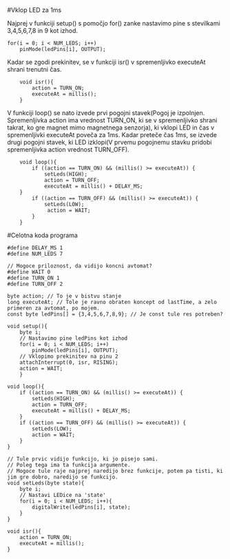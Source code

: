 #Vklop LED za 1ms

Najprej v funkciji setup() s pomočjo for() zanke nastavimo pine s stevilkami 3,4,5,6,7,8 in 9 kot izhod.

    for(i = 0; i < NUM_LEDS; i++)
        pinMode(ledPins[i], OUTPUT);
  
Kadar se zgodi prekinitev, se v funkciji isr() v spremenljivko executeAt shrani trenutni čas. 

        void isr(){
            action = TURN_ON;
            executeAt = millis();
        }
        
V funkciji loop() se nato izvede prvi pogojni stavek(Pogoj je izpolnjen. Spremenljivka action ima vrednost TURN_ON, ki se v spremenljivko shrani takrat, ko gre magnet mimo magnetnega senzorja), ki vklopi LED in čas v spremenljivki executeAt poveča za 1ms. Kadar preteče čas 1ms, se izvede drugi pogojni stavek, ki LED izklopi(V prvemu pogojnemu stavku pridobi spremenljivka action vrednost TURN_OFF).

        void loop(){
            if ((action == TURN_ON) && (millis() >= executeAt)) {
                setLeds(HIGH);
                action = TURN_OFF;
                executeAt = millis() + DELAY_MS;
        }
            if ((action == TURN_OFF) && (millis() >= executeAt)) {
                setLeds(LOW);
                 action = WAIT;
            }
        }
#Celotna koda programa

    #define DELAY_MS 1
    #define NUM_LEDS 7

    // Mogoce priloznost, da vidijo koncni avtomat?
    #define WAIT 0
    #define TURN_ON 1
    #define TURN_OFF 2

    byte action; // To je v bistvu stanje
    long executeAt; // Tole je ravno obraten koncept od lastTime, a zelo primeren za avtomat, po mojem.
    const byte ledPins[] = {3,4,5,6,7,8,9}; // Je const tule res potreben?

    void setup(){
        byte i;
        // Nastavimo pine ledPins kot izhod
        for(i = 0; i < NUM_LEDS; i++)
            pinMode(ledPins[i], OUTPUT);
        // Vklopimo prekinitev na pinu 2
        attachInterrupt(0, isr, RISING);
        action = WAIT;
        }

    void loop(){
        if ((action == TURN_ON) && (millis() >= executeAt)) {
            setLeds(HIGH);
            action = TURN_OFF;
            executeAt = millis() + DELAY_MS;
        }
        if ((action == TURN_OFF) && (millis() >= executeAt)) {
            setLeds(LOW);
            action = WAIT;
        }
    }

    // Tule prvic vidijo funkcijo, ki jo pisejo sami.
    // Poleg tega ima ta funkcija argumente.
    // Mogoce tule raje najprej naredijo brez funkcije, potem pa tisti, ki jim gre dobro, naredijo se funkcijo.
    void setLeds(byte state){
        byte i;
        // Nastavi LEDice na 'state'
        for(i = 0; i < NUM_LEDS; i++){
            digitalWrite(ledPins[i], state);
        }
    }

    void isr(){
        action = TURN_ON;
        executeAt = millis();
    }
